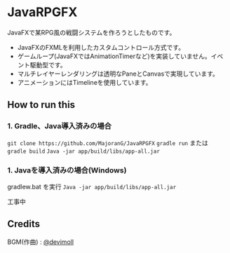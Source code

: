 # JavaRPGFX
JavaFXで某RPG風の戦闘システムを作ろうとしたものです。

- JavaFXのFXMLを利用したカスタムコントロール方式です。
- ゲームループ(JavaFXではAnimationTimerなど)を実装していません。イベント駆動型です。
- マルチレイヤーレンダリングは透明なPaneとCanvasで実現しています。
- アニメーションにはTimelineを使用しています。

## How to run this
### 1. Gradle、Java導入済みの場合
`git clone https://github.com/MajoranG/JavaRPGFX`
`gradle run`
または
`gradle build`
`Java -jar app/build/libs/app-all.jar`

### 1. Javaを導入済みの場合(Windows)
gradlew.bat を実行
`Java -jar app/build/libs/app-all.jar`

工事中

## Credits
BGM(作曲) : [@devimoll](https://github.com/devimoll)